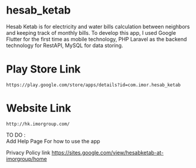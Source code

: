 # hesab_ketab

Hesab Ketab is for electricity and water bills calculation between neighbors and keeping track of monthly bills. To develop
this app, I used Google Flutter for the first time as mobile technology, PHP Laravel as the backend technology for RestAPI,
MySQL for data storing.

# Play Store Link

    https://play.google.com/store/apps/details?id=com.imor.hesab_ketab

# Website Link

    http://hk.imorgroup.com/

TO DO :  
Add Help Page For how to use the app  

Privacy Policy link
<https://sites.google.com/view/hesabketab-at-imorgroup/home>
